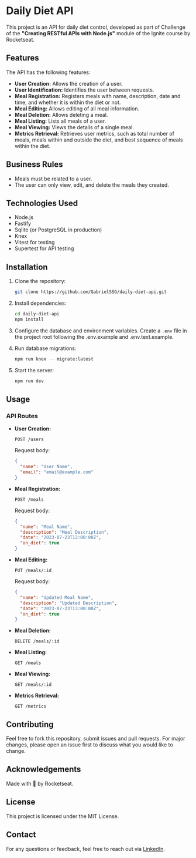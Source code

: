 # Daily Diet API

This project is an API for daily diet control, developed as part of Challenge of the **"Creating RESTful APIs with Node.js"** module of the Ignite course by Rocketseat.

## Features

The API has the following features:

- **User Creation:** Allows the creation of a user.
- **User Identification:** Identifies the user between requests.
- **Meal Registration:** Registers meals with name, description, date and time, and whether it is within the diet or not.
- **Meal Editing:** Allows editing of all meal information.
- **Meal Deletion:** Allows deleting a meal.
- **Meal Listing:** Lists all meals of a user.
- **Meal Viewing:** Views the details of a single meal.
- **Metrics Retrieval:** Retrieves user metrics, such as total number of meals, meals within and outside the diet, and best sequence of meals within the diet.

## Business Rules

- Meals must be related to a user.
- The user can only view, edit, and delete the meals they created.

## Technologies Used

- Node.js
- Fastify
- Sqlite (or PostgreSQL in production)
- Knex
- Vitest for testing
- Supertest for API testing

## Installation

1. Clone the repository:

   ```bash
   git clone https://github.com/GabrielSSG/daily-diet-api.git
   ```

2. Install dependencies:

   ```bash
   cd daily-diet-api
   npm install
   ```

3. Configure the database and environment variables. Create a `.env` file in the project root following the .env.example and .env.text.example.

4. Run database migrations:

   ```bash
   npm run knex -- migrate:latest
   ```

5. Start the server:

   ```bash
   npm run dev
   ```

## Usage

### API Routes

- **User Creation:**

  ```http
  POST /users
  ```

  Request body:

  ```json
  {
    "name": "User Name",
    "email": "email@example.com"
  }
  ```

- **Meal Registration:**

  ```http
  POST /meals
  ```

  Request body:

  ```json
  {
    "name": "Meal Name",
    "description": "Meal Description",
    "date": "2023-07-23T12:00:00Z",
    "on_diet": true
  }
  ```

- **Meal Editing:**

  ```http
  PUT /meals/:id
  ```

  Request body:

  ```json
  {
    "name": "Updated Meal Name",
    "description": "Updated Description",
    "date": "2023-07-23T13:00:00Z",
    "on_diet": true
  }
  ```

- **Meal Deletion:**

  ```http
  DELETE /meals/:id
  ```

- **Meal Listing:**

  ```http
  GET /meals
  ```

- **Meal Viewing:**

  ```http
  GET /meals/:id
  ```

- **Metrics Retrieval:**

  ```http
  GET /metrics
  ```

## Contributing

Feel free to fork this repository, submit issues and pull requests. For major changes, please open an issue first to discuss what you would like to change.

## Acknowledgements

Made with 💜 by Rocketseat.

## License

This project is licensed under the MIT License.

## Contact

For any questions or feedback, feel free to reach out via [LinkedIn](https://www.linkedin.com/in/gb1994/).
